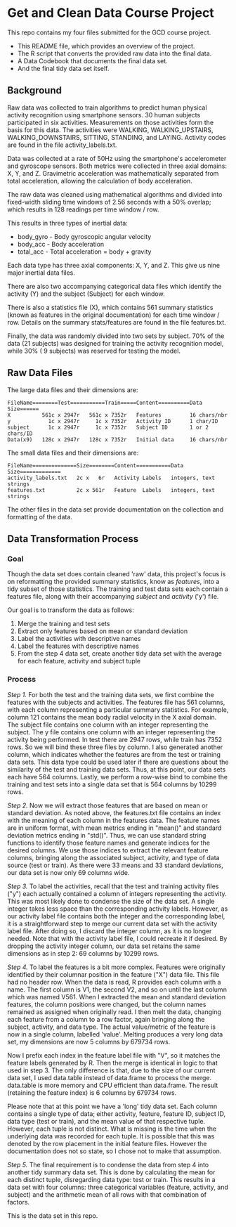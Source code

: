 Get and Clean Data Course Project
=================================

This repo contains my four files submitted for the GCD course project.

 - This README file, which provides an overview of the project.
 - The R script that converts the provided raw data into the final data.
 - A Data Codebook that documents the final data set.
 - And the final tidy data set itself.


## Background

Raw data was collected to train algorithms to predict human physical activity recognition using smartphone sensors.  30 human subjects participated in six activities.  Measurements on those activities form the basis for this data.  The activities were WALKING, WALKING_UPSTAIRS, WALKING_DOWNSTAIRS, SITTING, STANDING, and LAYING.  Activity codes are found in the file activity_labels.txt.

Data was collected at a rate of 50Hz using the smartphone's accelerometer and gyroscope sensors.  Both metrics were collected in three axial domains: X, Y, and Z.  Gravimetric acceleration was mathematically separated from total acceleration, allowing the calculation of body acceleration.

The raw data was cleaned using mathematical algorithms and divided into fixed-width sliding time windows of 2.56 seconds with a 50% overlap; which results in 128 readings per time window / row.

This results in three types of inertial data:

 - body_gyro - Body gyroscopic angular velocity
 - body_acc -  Body acceleration
 - total_acc - Total acceleration = body + gravity

Each data type has three axial components: X, Y, and Z.  This give us nine major inertial data files.  

There are also two accompanying categorical data files which identify the activity (Y) and the subject (Subject) for each window.  

There is also a statistics file (X), which contains 561 summary statistics (known as features in the original documentation) for each time window / row.  Details on the summary stats/features are found in the file features.txt.

Finally, the data was randomly divided into two sets by subject.  70% of the data (21 subjects) was designed for training the activity recognition model, while 30% ( 9 subjects) was reserved for testing the model.


## Raw Data Files

The large data files and their dimensions are:

    FileName========Test===========Train=====Content==========Data Size======   
    X          561c x 2947r   561c x 7352r   Features         16 chars/nbr   
    y            1c x 2947r     1c x 7352r   Activity ID      1 char/ID   
    subject      1c x 2947r     1c x 7352r   Subject ID       1 or 2 chars/ID   
    Data(x9)   128c x 2947r   128c x 7352r   Initial data     16 chars/nbr   

The small data files and their dimensions are:

    FileName==============Size========Content===========Data Size=============   
    activity_labels.txt   2c x   6r   Activity Labels   integers, text strings   
    features.txt          2c x 561r   Feature  Labels   integers, text strings   

The other files in the data set provide documentation on the collection and formatting of the data.


## Data Transformation Process

### Goal

Though the data set does contain cleaned 'raw' data, this project's focus is on reformatting the provided summary statistics, know as *features*, into a tidy subset of those statistics.  The training and test data sets each contain a features file, along with their accompanying *subject* and *activity* ('y') file.  

Our goal is to transform the data as follows:

1. Merge the training and test sets
2. Extract only features based on mean or standard deviation
3. Label the activities with descriptive names
4. Label the features with descriptive names
5. From the step 4 data set, create another tidy data set with the average for each feature, activity and subject tuple

### Process

*Step 1.* For both the test and the training data sets, we first combine the features with the subjects and activities.  The features file has 561 columns, with each column representing a particular summary statistics.  For example, column 121 contains the mean body radial velocity in the X axial domain.  The subject file contains one column with an integer representing the subject.  The y file contains one column with an integer representing the activity being performed.  In test there are 2947 rows, while train has 7352 rows.  So we will bind these three files by column.  I also generated another column, which indicates whether the features are from the test or training data sets.  This data type could be used later if there are questions about the similarity of the test and training data sets.  Thus, at this point, our data sets each have 564 columns.  Lastly, we perform a row-wise bind to combine the training and test sets into a single data set that is 564 columns by 10299 rows.

*Step 2.* Now we will extract those features that are based on mean or standard deviation.  As noted above, the features.txt file contains an index with the meaning of each column in the features data.  The feature names are in uniform format, with mean metrics ending in "mean()" and standard deviation metrics ending in "std()".  Thus, we can use standard string functions to identify those feature names and generate indices for the desired columns.  We use those indices to extract the relevant feature columns, bringing along the associated subject, activity, and type of data source (test or train).  As there were 33 means and 33 standard deviations, our data set is now only 69 columns wide.

*Step 3.* To label the activities, recall that the test and training activity files ("y") each actually contained a column of integers representing the activity.  This was most likely done to condense the size of the data set.  A single integer takes less space than the corresponding activity labels.  However, as our activity label file contains both the integer and the corresponding label, it is a straightforward step to merge our current data set with the activity label file.  After doing so, I discard the integer column, as it is no longer needed.  Note that with the activity label file, I could recreate it if desired.  By dropping the activity integer column, our data set retains the same dimensions as in step 2:  69 columns by 10299 rows.

*Step 4.* To label the features is a bit more complex.  Features were originally identified by their columnar position in the feature ("X") data file.  This file had no header row.  When the data is read, R provides each column with a name.  The first column is V1, the second V2, and so on until the last column which was named V561.  When I extracted the mean and standard deviation features, the column positions were changed, but the column names remained as assigned when originally read.  I then melt the data, changing each feature from a column to a row factor, again bringing along the subject, activity, and data type.  The actual value/metric of the feature is now in a single column, labelled 'value'.  Melting produces a very long data set, my dimensions are now 5 columns by 679734 rows.

Now I prefix each index in the feature label file with "V", so it matches the feature labels generated by R.  Then the merge is identical in logic to that used in step 3.  The only difference is that, due to the size of our current data set, I used data.table instead of data.frame to process the merge.  data.table is more memory and CPU efficient than data.frame.  The result (retaining the feature index) is 6 columns by 679734 rows.

Please note that at this point we have a 'long' tidy data set.  Each column contains a single type of data; either activity, feature, feature ID, subject ID, data type (test or train), and the mean value of that respective tuple.  However, each tuple is not distinct.  What is missing is the time when the underlying data was recorded for each tuple.  It is possible that this was denoted by the row placement in the initial feature files.  However the documentation does not so state, so I chose not to make that assumption.

*Step 5.* The final requirement is to condense the data from step 4 into another tidy summary data set.  This is done by calculating the mean for each distinct tuple, disregarding data type: test or train.  This results in a data set with four columns: three categorical variables (feature, activity, and subject) and the arithmetic mean of all rows with that combination of factors.

This is the data set in this repo.
